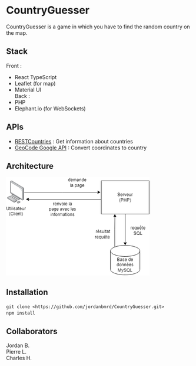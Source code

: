 # CountryGuesser

CountryGuesser is a game in which you have to find the random country on the map.

## Stack

Front :
- React TypeScript
- Leaflet (for map)
- Material UI<br/>
Back :
- PHP
- Elephant.io (for WebSockets)

## APIs

- [RESTCountries](https://restcountries.com/) : Get information about countries
- [GeoCode Google API](https://developers.google.com/maps/documentation/geocoding/overview) : Convert coordinates to country

## Architecture

![Screenshot](./diagrammes/Architecture%20de%20l'application.png)

## Installation

`git clone <https://github.com/jordanbmrd/CountryGuesser.git>`<br/>
`npm install`

## Collaborators

Jordan B.<br/>
Pierre L.<br/>
Charles H.<br/>